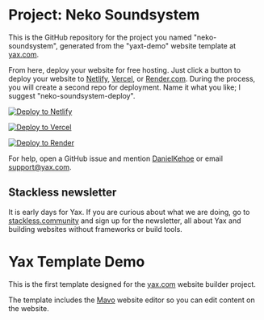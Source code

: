 # Project: Neko Soundsystem

This is the GitHub repository for the project you named "neko-soundsystem", generated from the "yaxt-demo" website template at [yax.com](https://yax.com).

From here, deploy your website for free hosting. Just click a button to deploy your website to [Netlify](https://www.netlify.com/), [Vercel](https://vercel.com/), or [Render.com](https://render.com/). During the process, you will create a second repo for deployment. Name it what you like; I suggest "neko-soundsystem-deploy".

[![Deploy to Netlify](https://www.netlify.com/img/deploy/button.svg)](https://app.netlify.com/start/deploy?repository=https://github.com/terminationshok/neko-soundsystem)

[![Deploy to Vercel](https://vercel.com/button)](https://vercel.com/import/project?template=https://github.com/terminationshok/neko-soundsystem)

[![Deploy to Render](https://render.com/images/deploy-to-render-button.svg)](https://render.com/deploy)

For help, open a GitHub issue and mention [DanielKehoe](https://github.com/DanielKehoe) or email [support@yax.com](mailto:support@yax.com?subject=[GitHub]%20neko-soundsystem).

## Stackless newsletter

It is early days for Yax. If you are curious about what we are doing, go to [stackless.community](https://stackless.community/) and sign up for the newsletter, all about Yax and building websites without frameworks or build tools.



# Yax Template Demo

This is the first template designed for the [yax.com](https://yax.com/) website builder project.

The template includes the [Mavo](https://mavo.io/) website editor so you can edit content on the website.
